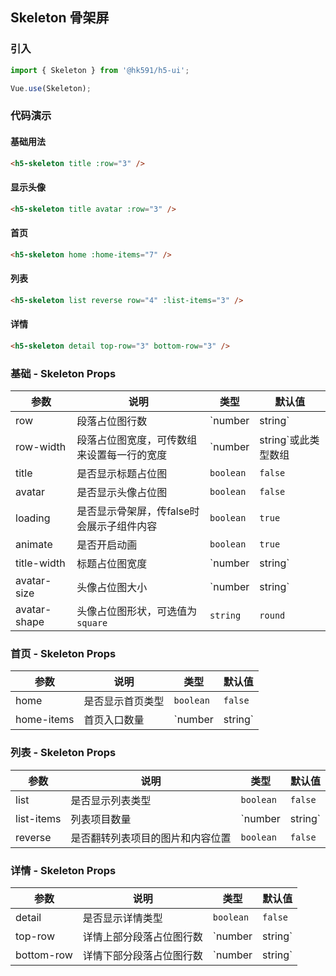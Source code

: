 ## Skeleton 骨架屏

### 引入
``` javascript
import { Skeleton } from '@hk591/h5-ui';

Vue.use(Skeleton);
```

### 代码演示

#### 基础用法
```html
<h5-skeleton title :row="3" />
```

#### 显示头像
```html
<h5-skeleton title avatar :row="3" />
```

#### 首页
```html
<h5-skeleton home :home-items="7" />
```

#### 列表
```html
<h5-skeleton list reverse row="4" :list-items="3" />
```

#### 详情
```html
<h5-skeleton detail top-row="3" bottom-row="3" />
```

### 基础 - Skeleton Props
| 参数 | 说明 | 类型 | 默认值 |
|------|------|------|------|
| row | 段落占位图行数 | `number | string` | `0` |
| row-width | 段落占位图宽度，可传数组来设置每一行的宽度 | `number | string`或此类型数组 | `100%` |
| title | 是否显示标题占位图 | `boolean` | `false` |
| avatar | 是否显示头像占位图 | `boolean` | `false` |
| loading | 是否显示骨架屏，传false时会展示子组件内容 | `boolean` | `true` |
| animate | 是否开启动画 | `boolean` | `true` |
| title-width | 标题占位图宽度 | `number | string` | `40%` |
| avatar-size | 头像占位图大小 | `number | string` | `32px` |
| avatar-shape | 头像占位图形状，可选值为`square` | `string` | `round` |

### 首页 - Skeleton Props
| 参数 | 说明 | 类型 | 默认值 |
|------|------|------|------|
| home | 是否显示首页类型 | `boolean` | `false` |
| home-items | 首页入口数量 | `number | string` | `10` |

### 列表 - Skeleton Props
| 参数 | 说明 | 类型 | 默认值 |
|------|------|------|------|
| list | 是否显示列表类型 | `boolean` | `false` |
| list-items | 列表项目数量 | `number | string` | `3` |
| reverse | 是否翻转列表项目的图片和内容位置 | `boolean` | `false` |

### 详情 - Skeleton Props
| 参数 | 说明 | 类型 | 默认值 |
|------|------|------|------|
| detail | 是否显示详情类型 | `boolean` | `false` |
| top-row | 详情上部分段落占位图行数 | `number | string` | `0` |
| bottom-row | 详情下部分段落占位图行数 | `number | string` | `0` |
